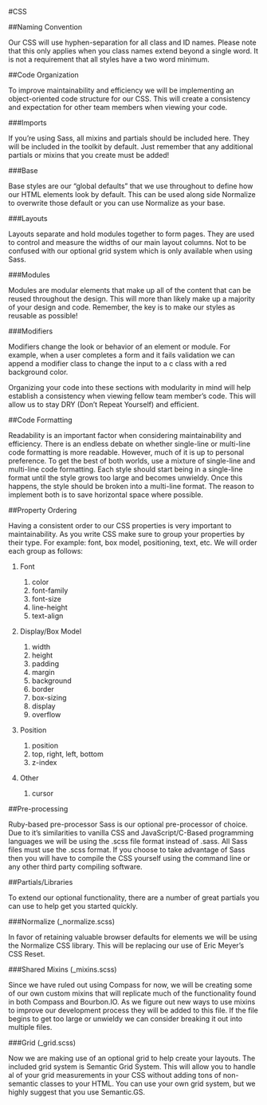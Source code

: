 #CSS

##Naming Convention

Our CSS will use hyphen-separation for all class and ID names. Please note that this only applies when you class names extend beyond a single word. It is not a requirement that all styles have a two word minimum.

 

##Code Organization

To improve maintainability and efficiency we will be implementing an object-oriented code structure for our CSS. This will create a consistency and expectation for other team members when viewing your code.

###Imports

If you’re using Sass, all mixins and partials should be included here. They will be included in the toolkit by default. Just remember that any additional partials or mixins that you create must be added!

###Base

Base styles are our “global defaults” that we use throughout to define how our HTML elements look by default. This can be used along side Normalize to overwrite those default or you can use Normalize as your base.

###Layouts

Layouts separate and hold modules together to form pages. They are used to control and measure the widths of our main layout columns. Not to be confused with our optional grid system which is only available when using Sass.

###Modules

Modules are modular elements that make up all of the content that can be reused throughout the design. This will more than likely make up a majority of your design and code. Remember, the key is to make our styles as reusable as possible!

###Modifiers

Modifiers change the look or behavior of an element or module. For example, when a user completes a form and it fails validation we can append a modifier class to change the input to a c class with a red background color.

Organizing your code into these sections with modularity in mind will help establish a consistency when viewing fellow team member’s code. This will allow us to stay DRY (Don’t Repeat Yourself) and efficient.

 

##Code Formatting

Readability is an important factor when considering maintainability and efficiency. There is an endless debate on whether single-line or multi-line code formatting is more readable. However, much of it is up to personal preference. To get the best of both worlds, use a mixture of single-line and multi-line code formatting. Each style should start being in a single-line format until the style grows too large and becomes unwieldy. Once this happens, the style should be broken into a multi-line format. The reason to implement both is to save horizontal space where possible.

##Property Ordering

Having a consistent order to our CSS properties is very important to maintainability. As you write CSS make sure to group your properties by their type. For example: font, box model, positioning, text, etc. We will order each group as follows:

 
1. Font
    1. color
    2. font-family
    3. font-size
    4. line-height
    5. text-align

2. Display/Box Model
    1. width
    2. height
    3. padding
    4. margin
    5. background
    6. border
    7. box-sizing
    8. display
    9. overflow

3. Position
    1. position
    2. top, right, left, bottom
    3. z-index

4. Other
    1. cursor

 

##Pre-processing

Ruby-based pre-processor Sass is our optional pre-processor of choice. Due to it’s similarities to vanilla CSS and JavaScript/C-Based programming languages we will be using the .scss file format instead of .sass. All Sass files must use the .scss format. If you choose to take advantage of Sass then you will have to compile the CSS yourself using the command line or any other third party compiling software.

##Partials/Libraries

To extend our optional functionality, there are a number of great partials you can use to help get you started quickly.

###Normalize (_normalize.scss)

In favor of retaining valuable browser defaults for elements we will be using the Normalize CSS library. This will be replacing our use of Eric Meyer’s CSS Reset.

###Shared Mixins (_mixins.scss)

Since we have ruled out using Compass for now, we will be creating some of our own custom mixins that will replicate much of the functionality found in both Compass and Bourbon.IO. As we figure out new ways to use mixins to improve our development process they will be added to this file. If the file begins to get too large or unwieldy we can consider breaking it out into multiple files.

 

###Grid (_grid.scss)

Now we are making use of an optional grid to help create your layouts. The included grid system is Semantic Grid System. This will allow you to handle al of your grid measurements in your CSS without adding tons of non-semantic classes to your HTML. You can use your own grid system, but we highly suggest that you use Semantic.GS.
